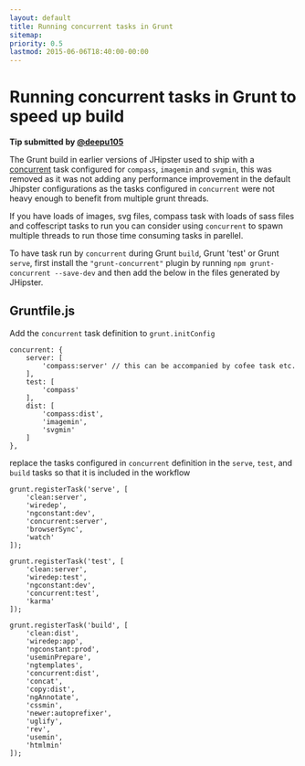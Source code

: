 ```yaml
---
layout: default
title: Running concurrent tasks in Grunt
sitemap:
priority: 0.5
lastmod: 2015-06-06T18:40:00-00:00
---
```


# Running concurrent tasks in Grunt to speed up build

__Tip submitted by [@deepu105](https://github.com/deepu105)__

The Grunt build in earlier versions of JHipster used to ship with a [concurrent](https://github.com/sindresorhus/grunt-concurrent) task configured for `compass`, `imagemin` and `svgmin`, this was removed as it was not adding any performance improvement in the default Jhipster configurations as the tasks configured in `concurrent` were not heavy enough to benefit from multiple grunt threads.

If you have loads of images, svg files, compass task with loads of sass files and coffescript tasks to run you can consider using `concurrent` to spawn multiple threads to run those time consuming tasks in parellel.

To have task run by `concurrent` during Grunt `build`, Grunt 'test' or Grunt `serve`, first install the `"grunt-concurrent"` plugin by running `npm grunt-concurrent --save-dev` and then add the below in the files generated by JHipster.

## Gruntfile.js

Add the `concurrent` task definition to `grunt.initConfig`

    concurrent: {
        server: [
            'compass:server' // this can be accompanied by cofee task etc.
        ],
        test: [
            'compass'
        ],
        dist: [
            'compass:dist',
            'imagemin',
            'svgmin'
        ]
    },

replace the tasks configured in `concurrent` definition in the `serve`, `test`, and `build` tasks so that it is included in the workflow

    grunt.registerTask('serve', [
        'clean:server',
        'wiredep',
        'ngconstant:dev',
        'concurrent:server',
        'browserSync',
        'watch'
    ]);

    grunt.registerTask('test', [
        'clean:server',
        'wiredep:test',
        'ngconstant:dev',
        'concurrent:test',
        'karma'
    ]);

    grunt.registerTask('build', [
        'clean:dist',
        'wiredep:app',
        'ngconstant:prod',
        'useminPrepare',
        'ngtemplates',
        'concurrent:dist',
        'concat',
        'copy:dist',
        'ngAnnotate',
        'cssmin',
        'newer:autoprefixer',
        'uglify',
        'rev',
        'usemin',
        'htmlmin'
    ]);

